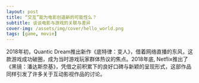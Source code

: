 ```yaml
---
layout: post
title: “交互”能为电影创造新的可能性么？
subtitle: 谈谈电影与游戏的关联与差异
cover-img: /assets/img/cover/hello_world.png
tags: [game, movie]
---
```


 2018年初，Quantic Dream推出新作《底特律：变人》，借着网络直播的东风，这款游戏成功破圈，成为当时游戏玩家群体热议的焦点。2018年底, Netflix推出了《黑镜：潘达斯奈基》，凭借之前积累下的良好口碑与新颖的呈现形式，这部作品同样引发了许多关于互动影视作品的讨论。